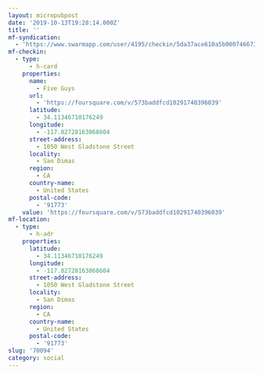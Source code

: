 ```yaml
---
layout: micropubpost
date: '2019-10-13T19:28:14.000Z'
title: ''
mf-syndication:
  - 'https://www.swarmapp.com/user/4195/checkin/5da37ace610a5b0007466735'
mf-checkin:
  - type:
      - h-card
    properties:
      name:
        - Five Guys
      url:
        - 'https://foursquare.com/v/573baddfcd10291740396039'
      latitude:
        - 34.11346710176249
      longitude:
        - -117.82728163068604
      street-address:
        - 1050 West Gladstone Street
      locality:
        - San Dimas
      region:
        - CA
      country-name:
        - United States
      postal-code:
        - '91773'
    value: 'https://foursquare.com/v/573baddfcd10291740396039'
mf-location:
  - type:
      - h-adr
    properties:
      latitude:
        - 34.11346710176249
      longitude:
        - -117.82728163068604
      street-address:
        - 1050 West Gladstone Street
      locality:
        - San Dimas
      region:
        - CA
      country-name:
        - United States
      postal-code:
        - '91773'
slug: '70094'
category: social
---
```

